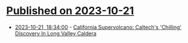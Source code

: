 # [Published on 2023-10-21](index.md)

* [2023-10-21, 18:34:00](https://science.slashdot.org/story/23/10/21/1236243/california-supervolcano-caltechs-chilling-discovery-in-long-valley-caldera?utm_source=rss1.0mainlinkanon&utm_medium=feed) - [California Supervolcano: Caltech's 'Chilling' Discovery In Long Valley Caldera](https://science.slashdot.org/story/23/10/21/1236243/california-supervolcano-caltechs-chilling-discovery-in-long-valley-caldera?utm_source=rss1.0mainlinkanon&utm_medium=feed)
